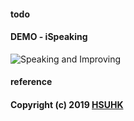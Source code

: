 
#### todo 

#### DEMO - iSpeaking
![Speaking and Improving](https://github.com/muyun/dev.speech/blob/master/ispeaking/speech_demo_1.png "Speaking and Improving") 

#### reference

####  Copyright (c) 2019 [HSUHK](https://dlc.hsu.edu.hk/)
